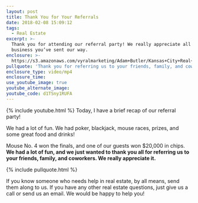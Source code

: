 ```yaml
---
layout: post
title: Thank You for Your Referrals
date: 2018-02-08 15:09:12
tags:
  - Real Estate
excerpt: >-
  Thank you for attending our referral party! We really appreciate all the
  business you’ve sent our way.
enclosure: >-
  https://s3.amazonaws.com/vyralmarketing/Adam+Butler/Kansas+City+Real+Estate+Referral+Party.mp4
pullquote: 'Thank you for referring us to your friends, family, and coworkers.'
enclosure_type: video/mp4
enclosure_time:
use_youtube_image: true
youtube_alternate_image:
youtube_code: d1TSny1RUFA
---
```



{% include youtube.html %}
Today, I have a brief recap of our referral party!&nbsp;

We had a lot of fun. We had poker, blackjack, mouse races, prizes, and some great food and drinks!&nbsp;

Mouse No. 4 won the finals, and one of our guests won $20,000 in chips. **We had a lot of fun, and we just wanted to thank you all for referring us to your friends, family, and coworkers. We really appreciate it.&nbsp;**

{% include pullquote.html %}

If you know someone who needs help in real estate, by all means, send them along to us. If you have any other real estate questions, just give us a call or send us an email. We would be happy to help you!